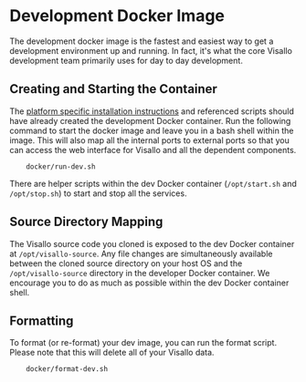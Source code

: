 # Development Docker Image

The development docker image is the fastest and easiest way to get a development environment up and running. In fact, it's what the core Visallo development team primarily uses for day to day development.

## Creating and Starting the Container

The [platform specific installation instructions]() and referenced scripts should have already created the development Docker container. Run the following command to start the docker image and leave you in a bash shell within the image. This will also map all the internal ports to external ports so that you can access the web interface for Visallo and all the dependent components.

        docker/run-dev.sh

There are helper scripts within the dev Docker container (`/opt/start.sh` and `/opt/stop.sh`) to start and stop all the services.

## Source Directory Mapping

The Visallo source code you cloned is exposed to the dev Docker container at `/opt/visallo-source`. Any file changes are simultaneously available between the cloned source directory on your host OS and the `/opt/visallo-source` directory in the developer Docker container. We encourage you to do as much as possible within the dev Docker container shell.

## Formatting

To format (or re-format) your dev image, you can run the format script. Please note that this will delete all of your Visallo data.

        docker/format-dev.sh
